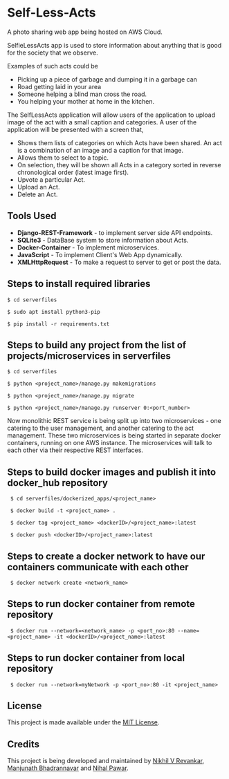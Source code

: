 # Self-Less-Acts
A photo sharing web app being hosted on AWS Cloud.

SelfieLessActs app is used to store information about anything that is good for the society that we observe.

Examples of such acts could be
- Picking up a piece of garbage and dumping it in a garbage can
- Road getting laid in your area
- Someone helping a blind man cross the road.
- You helping your mother at home in the kitchen.

The SelfLessActs application will allow users of the application to upload image of the act with a small caption and categories. A user of the application will be presented with a screen that,
- Shows them lists of categories on which Acts have been shared. An act is a combination of an image and a caption for that image.
- Allows them to select to a topic.
- On selection, they will be shown all Acts in a category sorted in reverse chronological order (latest image first).
- Upvote a particular Act.
- Upload an Act.
- Delete an Act.

## Tools Used
- **Django-REST-Framework** - to implement server side API endpoints.
- **SQLite3** - DataBase system to store information about Acts.
- **Docker-Container** - To implement microservices.
- **JavaScript** - To implement Client's Web App dynamically.
- **XMLHttpRequest** - To make a request to server to get or post the data.

## Steps to install required libraries
```$ cd serverfiles```

```$ sudo apt install python3-pip```

```$ pip install -r requirements.txt```

## Steps to build any project from the list of projects/microservices in serverfiles
```$ cd serverfiles```

```$ python <project_name>/manage.py makemigrations```

```$ python <project_name>/manage.py migrate```

```$ python <project_name>/manage.py runserver 0:<port_number>```

Now monolithic REST service is being split up into two microservices - one catering to the user management, and another catering to the act management. These two microservices is being started in separate docker containers, running on one AWS instance. The microservices will talk to each other via their respective REST interfaces.

## Steps to build docker images and publish it into docker_hub repository
``` $ cd serverfiles/dockerized_apps/<project_name>```

``` $ docker build -t <project_name> .```

``` $ docker tag <project_name> <dockerID>/<project_name>:latest```

``` $ docker push <dockerID>/<project_name>:latest```

## Steps to create a docker network to have our containers communicate with each other  
``` $ docker network create <network_name>```

## Steps to run docker container from remote repository  
``` $ docker run --network=<network_name> -p <port_no>:80 --name=<project_name> -it <dockerID>/<project_name>:latest```

## Steps to run docker container from local repository
``` $ docker run --network=myNetwork -p <port_no>:80 -it <project_name>```

## License

This project is made available under the [MIT License](http://www.opensource.org/licenses/mit-license.php).

## Credits 

This project is being developed and maintained by [Nikhil V Revankar](https://github.com/nikhil3198), [Manjunath Bhadrannavar](https://github.com/mbbs4461) and [Nihal Pawar](https://github.com/NihalPawar).
